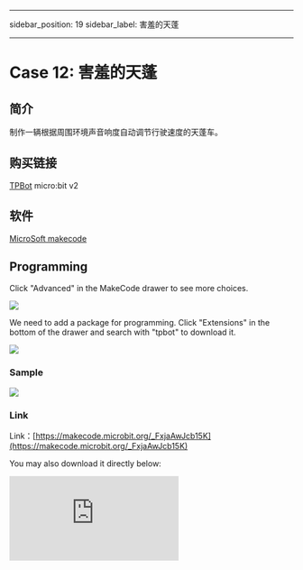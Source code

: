﻿---

sidebar_position: 19
sidebar_label: 害羞的天蓬

---

# Case 12: 害羞的天蓬

## 简介

制作一辆根据周围环境声音响度自动调节行驶速度的天蓬车。

## 购买链接

[TPBot](https://www.elecfreaks.com/tpbot.html)
micro:bit v2

## 软件

[MicroSoft makecode](https://makecode.microbit.org/#)


## Programming


 Click "Advanced" in the MakeCode drawer to see more choices.

![](https://wiki-media-ef.oss-cn-hongkong.aliyuncs.com//images/TPBot_tianpeng_case_01_02.png)

We need to add a package for programming. Click "Extensions" in the bottom of the drawer and search with "tpbot" to download it.

![](https://wiki-media-ef.oss-cn-hongkong.aliyuncs.com//images/TPBot_tianpeng_case_01_03.png)

### Sample



![](https://wiki-media-ef.oss-cn-hongkong.aliyuncs.com//images/TPBot_tianpeng_case_19_04.png)


### Link
Link：[https://makecode.microbit.org/_FxjaAwJcb15K](https://makecode.microbit.org/_FxjaAwJcb15K)

You may also download it directly below:

<div
    style={{
        position: 'relative',
        paddingBottom: '60%',
        overflow: 'hidden',
    }}
>
    <iframe
        src="https://makecode.microbit.org/_FxjaAwJcb15K"
        frameborder="0"
        sandbox="allow-popups allow-forms allow-scripts allow-same-origin"
        style={{
            position: 'absolute',
            width: '100%',
            height: '100%',
        }}
    />
</div>

### Conclusion

根据周围环境声音响度自动调节行驶速度的天蓬车。
